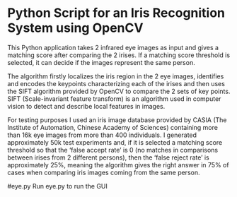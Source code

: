 # Python Script for an Iris Recognition System using OpenCV

This Python application takes 2 infrared eye images as input and gives a matching score after comparing the 2 irises. If a matching score threshold is selected, it can decide if the images represent the same person.

The algorithm firstly localizes the iris region in the 2 eye images, identifies and encodes the keypoints characterizing each of the irises and then uses the SIFT algorithm provided by OpenCV to compare the 2 sets of key points. SIFT (Scale-invariant feature transform) is an algorithm used in computer vision to detect and describe local features in images.

For testing purposes I used an iris image database provided by CASIA (The Institute of Automation, Chinese Academy of Sciences) containing more than 16k eye images from more than 400 individuals. I generated approximately 50k test experiments and, if it is selected a matching score threshold so that the ‘false accept rate’ is 0 (no matches in comparisons between irises from 2 different persons), then the ‘false reject rate’ is approximately 25%, meaning the algorithm gives the right answer in 75% of cases when comparing iris images coming from the same person.

#eye.py
Run eye.py to run the GUI

